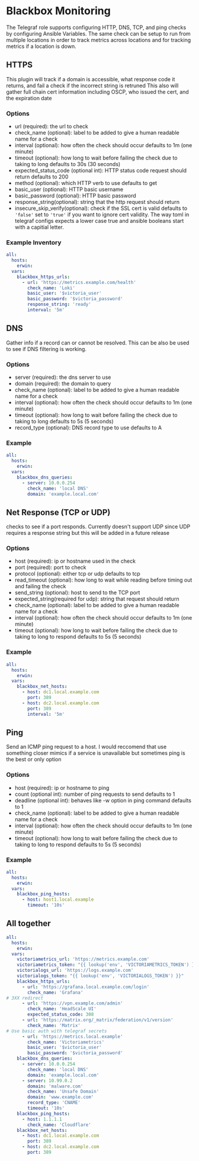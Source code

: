# Blackbox Monitoring
The Telegraf role supports configuring HTTP, DNS, TCP, and ping checks by configuring Ansible Variables.
The same check can be setup to run from multiple locations in order to track metrics across locations and for tracking metrics if a location is down.

## HTTPS
This plugin will track if a domain is accessible, what response code it returns, and fail a check if the incorrect string is retruned
This also will gather full chain cert information including OSCP, who issued the cert, and the expiration date

### Options
* url (required): the url to check
* check_name (optional): label to be added to give a human readable name for a check
* interval (optional): how often the check should occur defaults to 1m (one minute)
* timeout (optional): how long to wait before failing the check due to taking to long defaults to 30s (30 seconds)
* expected_status_code (optional int): HTTP status code request should return defaults to 200
* method (optional): which HTTP verb to use defaults to get
* basic_user (optional): HTTP basic username
* basic_password (optional): HTTP basic password
* response_string(optional): string that the http request should return
* insecure_skip_verify(optional): check if the SSL cert is valid defaults to `'false'` set to `'true'` if you want to ignore cert validity. The way toml in telegraf configs expects a lower case true and ansible booleans start with a capitial letter.
### Example Inventory
```yaml
all:
  hosts:
    erwin:
  vars:
    blackbox_https_urls:
      - url: 'https://metrics.example.com/health'
        check_name: 'Loki'
        basic_user: '$victoria_user'
        basic_password: '$victoria_password'
        response_string: 'ready'
        interval: '5m'
```

## DNS
Gather info if a record can or cannot be resolved.
This can be also be used to see if DNS filtering is working.

### Options
* server (required): the dns server to use
* domain (required): the domain to query
* check_name (optional): label to be added to give a human readable name for a check
* interval (optional): how often the check should occur defaults to 1m (one minute)
* timeout (optional): how long to wait before failing the check due to taking to long defaults to 5s (5 seconds)
* record_type (optional): DNS record type to use defaults to A

### Example
```yaml
all:
  hosts:
    erwin:
  vars:
    blackbox_dns_queries:
      - server: 10.0.0.254
        check_name: 'local DNS'
        domain: 'example.local.com'
```

## Net Response (TCP or UDP)
checks to see if a port responds. Currently doesn't support UDP since UDP requires a response string but this will be added in a future release

### Options
* host (required): ip or hostname used in the check
* port (required): port to check
* protocol (optional): either tcp or udp defaults to tcp
* read_timeout (optional): how long to wait while reading before timing out and failing the check
* send_string (optional): host to send to the TCP port
* expected_string(required for udp): string that request should return
* check_name (optional): label to be added to give a human readable name for a check
* interval (optional): how often the check should occur defaults to 1m (one minute)
* timeout (optional): how long to wait before failing the check due to taking to long to respond defaults to 5s (5 seconds)

### Example
```yaml
all:
  hosts:
    erwin:
  vars:
    blackbox_net_hosts:
      - host: dc1.local.example.com
        port: 389
      - host: dc2.local.example.com
        port: 389
        interval: '5m'

```

## Ping
Send an ICMP ping request to a host. I would reccomend that use something closer mimics if a service is unavailable but sometimes ping is the best or only option

### Options
* host (required): ip or hostname to ping
* count (optional int): number of ping requests to send defaults to 1
* deadline (optional int): behaves like -w option in ping command defaults to 1
* check_name (optional): label to be added to give a human readable name for a check
* interval (optional): how often the check should occur defaults to 1m (one minute)
* timeout (optional): how long to wait before failing the check due to taking to long to respond defaults to 5s (5 seconds)
### Example
```yaml
all:
  hosts:
    erwin:
  vars:
    blackbox_ping_hosts:
      - host: host1.local.example
        timeout: '10s'
```

## All together

```yaml
all:
  hosts:
    erwin:
  vars:
    victoriametrics_url: 'https://metrics.example.com'
    victoriametrics_token: "{{ lookup('env', 'VICTORIAMETRICS_TOKEN') }}"
    victorialogs_url: 'https://logs.example.com'
    victorialogs_token: "{{ lookup('env', 'VICTORIALOGS_TOKEN') }}"
    blackbox_https_urls:
      - url: 'https://grafana.local.example.com/login'
        check_name: 'Grafana'
# 3XX redirect
      - url: 'https://vpn.example.com/admin'
        check_name: 'HeadScale UI'
        expected_status_code: 308
      - url: 'https://matrix.org/_matrix/federation/v1/version'
        check_name: 'Matrix'
# Use basic auth with telegraf secrets
      - url: 'https://metrics.local.example'
        check_name: 'Victoriametrics'
        basic_user: '$victoria_user'
        basic_password: '$victoria_password'
    blackbox_dns_queries:
      - server: 10.0.0.254
        check_name: 'local DNS'
        domain: 'example.local.com'
      - server: 10.99.0.2
        domain: 'malware.com'
        check_name: 'Unsafe Domain'
        domain: 'www.example.com'
        record_type: 'CNAME'
        timeout: '10s'
    blackbox_ping_hosts:
      - host: 1.1.1.1
        check_name: 'Cloudflare'
    blackbox_net_hosts:
      - host: dc1.local.example.com
        port: 389
      - host: dc2.local.example.com
        port: 389
```
